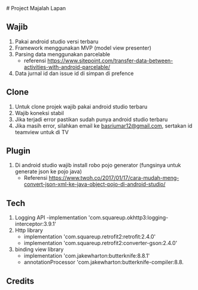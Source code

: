 <snippet>
<content>
# Project
Majalah Lapan

## Wajib
1. Pakai android studio versi terbaru
2. Framework menggunakan MVP (model view presenter)
3. Parsing data menggunakan parcelable
    - referensi https://www.sitepoint.com/transfer-data-between-activities-with-android-parcelable/
4. Data jurnal id dan issue id di simpan di prefence

## Clone
1. Untuk clone projek wajib pakai android studio terbaru
2. Wajib koneksi stabil
3. Jika terjadi error pastikan sudah punya android studio terbaru
4. Jika masih error, silahkan email ke basriumar12@gmail.com, sertakan id teamview untuk di TV

## Plugin
1. Di android studio wajib install robo pojo generator (fungsinya untuk generate json ke pojo java)
    - Referensi https://www.twoh.co/2017/01/17/cara-mudah-meng-convert-json-xml-ke-java-object-pojo-di-android-studio/

## Tech
1. Logging API
   -implementation 'com.squareup.okhttp3:logging-interceptor:3.9.1'
2. Http library
   - implementation 'com.squareup.retrofit2:retrofit:2.4.0'
   - implementation 'com.squareup.retrofit2:converter-gson:2.4.0'
3. binding view library
   - implementation 'com.jakewharton:butterknife:8.8.1'
   - annotationProcessor 'com.jakewharton:butterknife-compiler:8.8.



## Credits

</content>
</snippet>
